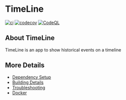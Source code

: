 # TimeLine

[![ci](https://github.com/Scrblmer/TimeLine/actions/workflows/ci.yml/badge.svg)](https://github.com/Scrblmer/TimeLine/actions/workflows/ci.yml)
[![codecov](https://codecov.io/gh/Scrblmer/TimeLine/branch/main/graph/badge.svg)](https://codecov.io/gh/Scrblmer/TimeLine)
[![CodeQL](https://github.com/Scrblmer/TimeLine/actions/workflows/codeql-analysis.yml/badge.svg)](https://github.com/Scrblmer/TimeLine/actions/workflows/codeql-analysis.yml)

## About TimeLine
TimeLine is an app to show historical events on a timeline


## More Details

 * [Dependency Setup](README_dependencies.md)
 * [Building Details](README_building.md)
 * [Troubleshooting](README_troubleshooting.md)
 * [Docker](README_docker.md)
